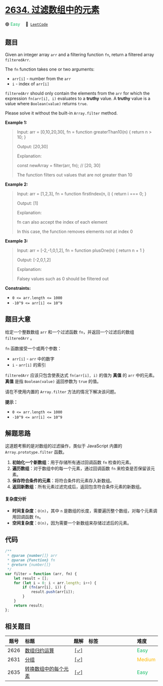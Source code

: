 # [2634. 过滤数组中的元素](https://leetcode.com/problems/filter-elements-from-array)

🟢 <font color=#15bd66>Easy</font>&emsp; 🔗&ensp;[`LeetCode`](https://leetcode.com/problems/filter-elements-from-array)

## 题目

Given an integer array `arr` and a filtering function `fn`, return a filtered
array `filteredArr`.

The `fn` function takes one or two arguments:

- `arr[i]` \- number from the `arr`
- `i` \- index of `arr[i]`

`filteredArr` should only contain the elements from the `arr` for which the
expression `fn(arr[i], i)` evaluates to a **truthy** value. A **truthy**
value is a value where `Boolean(value)` returns `true`.

Please solve it without the built-in `Array.filter` method.

**Example 1:**

> Input: arr = [0,10,20,30], fn = function greaterThan10(n) { return n > 10; }
>
> Output: [20,30]
>
> Explanation:
>
> const newArray = filter(arr, fn); // [20, 30]
>
> The function filters out values that are not greater than 10

**Example 2:**

> Input: arr = [1,2,3], fn = function firstIndex(n, i) { return i === 0; }
>
> Output: [1]
>
> Explanation:
>
> fn can also accept the index of each element
>
> In this case, the function removes elements not at index 0

**Example 3:**

> Input: arr = [-2,-1,0,1,2], fn = function plusOne(n) { return n + 1 }
>
> Output: [-2,0,1,2]
>
> Explanation:
>
> Falsey values such as 0 should be filtered out

**Constraints:**

- `0 <= arr.length <= 1000`
- `-10^9 <= arr[i] <= 10^9`

## 题目大意

给定一个整数数组 `arr` 和一个过滤函数 `fn`，并返回一个过滤后的数组 `filteredArr` 。

`fn` 函数接受一个或两个参数：

- `arr[i]` \- `arr` 中的数字
- `i` \- `arr[i]` 的索引

`filteredArr` 应该只包含使表达式 `fn(arr[i], i)` 的值为 **真值** 的 `arr` 中的元素。**真值** 是指
`Boolean(value)` 返回参数为 `true` 的值。

请在不使用内置的 `Array.filter` 方法的情况下解决该问题。

**提示：**

- `0 <= arr.length <= 1000`
- `-10^9 <= arr[i] <= 10^9`

## 解题思路

这道题考察的是对数组的过滤操作，类似于 JavaScript 内置的 `Array.prototype.filter` 函数。

1. **初始化一个新数组**：用于存储所有通过回调函数 `fn` 检查的元素。
2. **遍历数组**：对于数组中的每一个元素，通过回调函数 `fn` 来检查是否保留该元素。
3. **保存符合条件的元素**：将符合条件的元素存入新数组。
4. **返回新数组**：所有元素过滤完成后，返回包含符合条件元素的新数组。

#### 复杂度分析

- **时间复杂度**：`O(n)`，其中 `n` 是数组的长度，需要遍历整个数组，对每个元素调用回调函数 `fn`。
- **空间复杂度**：`O(n)`，因为需要一个新数组来存储过滤后的元素。

## 代码

```javascript
/**
 * @param {number[]} arr
 * @param {Function} fn
 * @return {number[]}
 */
var filter = function (arr, fn) {
	let result = [];
	for (let i = 0; i < arr.length; i++) {
		if (fn(arr[i], i)) {
			result.push(arr[i]);
		}
	}
	return result;
};
```

## 相关题目

<!-- prettier-ignore -->
| 题号 | 标题 | 题解 | 标签 | 难度 |
| :------: | :------ | :------: | :------ | :------ |
| 2626 | [数组归约运算](https://leetcode.com/problems/array-reduce-transformation) | [[✓]](/problem/2626) |  | <font color=#15bd66>Easy</font> |
| 2631 | [分组](https://leetcode.com/problems/group-by) | [[✓]](/problem/2631) |  | <font color=#ffb800>Medium</font> |
| 2635 | [转换数组中的每个元素](https://leetcode.com/problems/apply-transform-over-each-element-in-array) | [[✓]](/problem/2635) |  | <font color=#15bd66>Easy</font> |

<style>
.blue {
    background-color: #096dd9;
    padding: 0.25rem 0.5rem;
    margin: 0;
    font-size: 0.85em;
    border-radius: 3px;
    color: white;
    font-weight: 500;
}
table th:first-of-type { width: 10%; }
table th:nth-of-type(2) { width: 35%; }
table th:nth-of-type(3) { width: 10%; }
table th:nth-of-type(4) { width: 35%; }
table th:nth-of-type(5) { width: 10%; }
</style>
